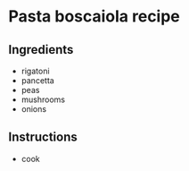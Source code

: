 # Pasta boscaiola recipe


## Ingredients

- rigatoni
- pancetta
- peas
- mushrooms
- onions


## Instructions

- cook
